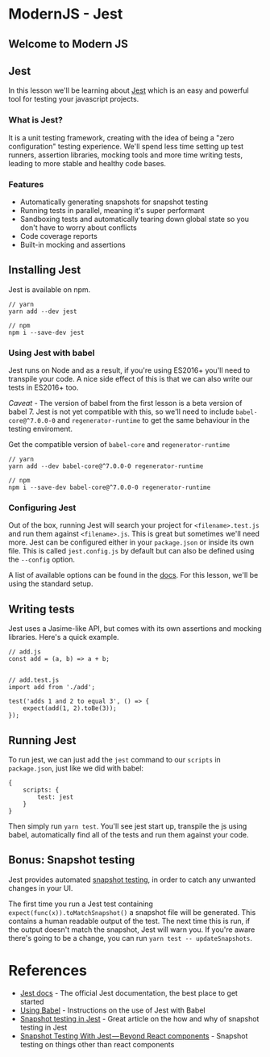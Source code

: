 # ModernJS - Jest
## Welcome to Modern JS

## Jest
In this lesson we'll be learning about [Jest](https://facebook.github.io/jest) which is an easy and powerful tool for testing your javascript projects.

### What is Jest?
It is a unit testing framework, creating with the idea of being a "zero configuration" testing experience.
We'll spend less time setting up test runners, assertion libraries, mocking tools and more time writing tests, leading to more stable and healthy code bases. 

### Features
- Automatically generating snapshots for snapshot testing
- Running tests in parallel, meaning it's super performant
- Sandboxing tests and automatically tearing down global state so you don't have to worry about conflicts
- Code coverage reports
- Built-in mocking and assertions

## Installing Jest
Jest is available on npm.

```
// yarn
yarn add --dev jest

// npm
npm i --save-dev jest
```

### Using Jest with babel
Jest runs on Node and as a result, if you're using ES2016+ you'll need to transpile your code. A nice side effect of this is that we can also write our tests in ES2016+ too.

*Caveat* - The version of babel from the first lesson is a beta version of babel 7. Jest is not yet compatible with this, so we'll need to include `babel-core@^7.0.0-0` and  `regenerator-runtime` to get the same behaviour in the testing enviroment.

Get the compatible version of `babel-core` and `regenerator-runtime`
```
// yarn
yarn add --dev babel-core@^7.0.0-0 regenerator-runtime

// npm
npm i --save-dev babel-core@^7.0.0-0 regenerator-runtime
```

### Configuring Jest
Out of the box, running Jest will search your project for `<filename>.test.js` and run them against `<filename>.js`. This is great but sometimes we'll need more.
Jest can be configured either in your `package.json` or inside its own file. This is called `jest.config.js` by default but can also be defined using the `--config` option.

A list of available options can be found in the [docs](https://facebook.github.io/jest/docs/en/configuration.html#verbose-boolean). For this lesson, we'll be using the standard setup.

## Writing tests
Jest uses a Jasime-like API, but comes with its own assertions and mocking libraries. Here's a quick example.

```
// add.js
const add = (a, b) => a + b;


// add.test.js
import add from './add';

test('adds 1 and 2 to equal 3', () => {
    expect(add(1, 2).toBe(3));
});
```

## Running Jest
To run jest, we can just add the `jest` command to our `scripts` in `package.json`, just like we did with babel:

```
{
    scripts: {
        test: jest
    }
}
```

Then simply run `yarn test`. You'll see jest start up, transpile the js using babel, automatically find all of the tests and run them against your code.


## Bonus: Snapshot testing
Jest provides automated [snapshot testing](https://facebook.github.io/jest/docs/en/snapshot-testing.html), in order to catch any unwanted changes in your UI.

The first time you run a Jest test containing `expect(func(x)).toMatchSnapshot()` a snapshot file will be generated. This contains a human readable output of the test. The next time this is run, if the output doesn't match the snapshot, Jest will warn you.
If you're aware there's going to be a change, you can run `yarn test -- updateSnapshots`.

# References
- [Jest docs](https://facebook.github.io/jest/docs/en/getting-started.html) - The official Jest documentation, the best place to get started
- [Using Babel](https://github.com/facebook/jest#using-babel) - Instructions on the use of Jest with Babel
- [Snapshot testing in Jest](https://hackernoon.com/front-end-react-snapshot-testing-with-jest-what-is-it-for-7788f7bd5a2e) - Great article on the how and why of snapshot testing in Jest
- [Snapshot Testing With Jest — Beyond React components](https://hackernoon.com/snapshot-testing-with-jest-beyond-react-components-7630fd0024c5) - Snapshot testing on things other than react components
